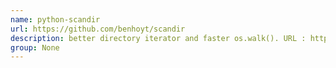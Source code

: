 ```yaml
---
name: python-scandir
url: https://github.com/benhoyt/scandir
description: better directory iterator and faster os.walk(). URL : https://github.com/benhoyt/scandir Groups : None
group: None
---
```

